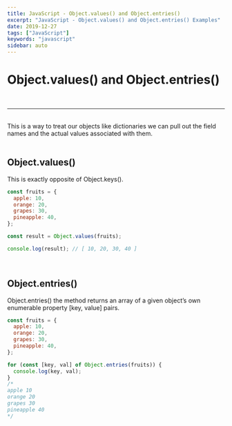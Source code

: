 ```yaml
---
title: JavaScript - Object.values() and Object.entries()
excerpt: "JavaScript - Object.values() and Object.entries() Examples"
date: 2019-12-27
tags: ["JavaScript"]
keywords: "javascript"
sidebar: auto
---
```


# Object.values() and Object.entries()

<br>
<hr>
<br>
This is a way to treat our objects like dictionaries we can pull out the field names and the actual values associated with them.  
<br>
<br>

## Object.values()

This is exactly opposite of Object.keys().

```javascript
const fruits = {
  apple: 10,
  orange: 20,
  grapes: 30,
  pineapple: 40,
};

const result = Object.values(fruits);

console.log(result); // [ 10, 20, 30, 40 ]
```

<br>

## Object.entries()

Object.entries() the method returns an array of a given object’s own enumerable property [key, value] pairs.

```javascript
const fruits = {
  apple: 10,
  orange: 20,
  grapes: 30,
  pineapple: 40,
};

for (const [key, val] of Object.entries(fruits)) {
  console.log(key, val);
}
/* 
apple 10
orange 20
grapes 30
pineapple 40 
*/
```

